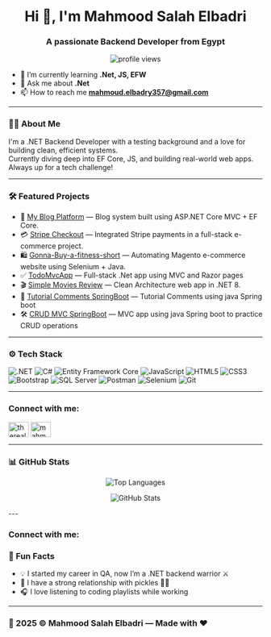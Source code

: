 <h1 align="center">Hi 👋, I'm Mahmood Salah Elbadri</h1>
<h3 align="center">A passionate Backend Developer from Egypt</h3> 

<p align="center">
  <img src="https://komarev.com/ghpvc/?username=mahmoodelbadri&label=Profile%20views&color=0e75b6&style=flat" alt="profile views" />
</p>

- 🌱 I’m currently learning **.Net, JS, EFW**
- 💬 Ask me about **.Net**
- 📫 How to reach me **mahmoud.elbadry357@gmail.com**

---

### 🧑‍💻 About Me
I'm a .NET Backend Developer with a testing background and a love for building clean, efficient systems.  
Currently diving deep into EF Core, JS, and building real-world web apps. Always up for a tech challenge!

---

### 🛠️ Featured Projects

- 🔗 [My Blog Platform](https://github.com/MahmoodElbadri/Blog) — Blog system built using ASP.NET Core MVC + EF Core.
- 💳 [Stripe Checkout](https://github.com/MahmoodElbadri/Resort) — Integrated Stripe payments in a full-stack e-commerce project.
- 🛍️ [Gonna-Buy-a-fitness-short](https://github.com/MahmoodElbadri/Gonna-Buy-a-fitness-short) — Automating Magento e-commerce website using Selenium + Java.
- ✅ [TodoMvcApp](https://github.com/MahmoodElbadri/TodoMvcApp) — Full-stack .Net app using MVC and Razor pages
- 🎬 [Simple Movies Review](https://github.com/MahmoodElbadri/Simple-Movies-Review-using-Clean-Architecture) — Clean Architecture web app in .NET 8.
- 💬 [Tutorial Comments SpringBoot](https://github.com/MahmoodElbadri/Tutorial-Comments-SpringBoot) — Tutorial Comments using java Spring boot 
- 🛠️ [CRUD MVC SpringBoot](https://github.com/MahmoodElbadri/CRUD-MVC-SpringBoot) — MVC app using java Spring boot to practice CRUD operations 

---

### ⚙️ Tech Stack

![.NET](https://img.shields.io/badge/.NET-512BD4?style=flat&logo=dotnet&logoColor=white)
![C#](https://img.shields.io/badge/C%23-239120?style=flat&logo=csharp&logoColor=white)
![Entity Framework Core](https://img.shields.io/badge/EF_Core-512BD4?style=flat&logo=.net&logoColor=white)
![JavaScript](https://img.shields.io/badge/JavaScript-F7DF1E?style=flat&logo=javascript&logoColor=black)
![HTML5](https://img.shields.io/badge/HTML5-E34F26?style=flat&logo=html5&logoColor=white)
![CSS3](https://img.shields.io/badge/CSS3-1572B6?style=flat&logo=css3&logoColor=white)
![Bootstrap](https://img.shields.io/badge/Bootstrap-7952B3?style=flat&logo=bootstrap&logoColor=white)
![SQL Server](https://img.shields.io/badge/SQL_Server-CC2927?style=flat&logo=microsoftsqlserver&logoColor=white)
![Postman](https://img.shields.io/badge/Postman-FF6C37?style=flat&logo=postman&logoColor=white)
![Selenium](https://img.shields.io/badge/Selenium-43B02A?style=flat&logo=selenium&logoColor=white)
![Git](https://img.shields.io/badge/Git-F05032?style=flat&logo=git&logoColor=white)

---

<h3 align="left">Connect with me:</h3>
<p align="left">
<a href="https://dev.to/therealbadri" target="blank"><img align="center" src="https://raw.githubusercontent.com/rahuldkjain/github-profile-readme-generator/master/src/images/icons/Social/devto.svg" alt="therealbadri" height="30" width="40" /></a>
<a href="https://linkedin.com/in/mahmoodelbadri" target="blank"><img align="center" src="https://raw.githubusercontent.com/rahuldkjain/github-profile-readme-generator/master/src/images/icons/Social/linked-in-alt.svg" alt="mahmoodelbadri" height="30" width="40" /></a>
</p>

---

### 📊 GitHub Stats

<p align="center">
  <img src="https://github-readme-stats.vercel.app/api/top-langs?username=mahmoodelbadri&show_icons=true&locale=en&layout=compact&theme=tokyonight" alt="Top Languages" />
</p>

<p align="center">
  <img src="https://github-readme-stats.vercel.app/api?username=mahmoodelbadri&show_icons=true&theme=tokyonight" alt="GitHub Stats" />
</p>
---
<h3 align="left">Connect with me:</h3>
<p align="left">
</p>


### 🎯 Fun Facts
- 💡 I started my career in QA, now I’m a .NET backend warrior ⚔️
- 🥒 I have a strong relationship with pickles 🥒😂
- 🎧 I love listening to coding playlists while working

---

### 📅 2025 © Mahmood Salah Elbadri — Made with ❤️
